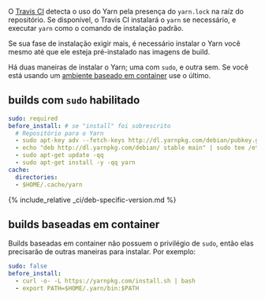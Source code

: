 O [Travis CI](https://travis-ci.org/) detecta o uso do Yarn pela presença do `yarn.lock` na raíz do repositório. Se disponível, o Travis CI instalará o `yarn` se necessário, e executar `yarn` como o comando de instalação padrão.

Se sua fase de instalação exigir mais, é necessário instalar o Yarn você mesmo até que ele esteja pré-instalado nas imagens de build.

Há duas maneiras de instalar o Yarn; uma com `sudo`, e outra sem. Se você está usando um [ambiente baseado em container](https://docs.travis-ci.com/user/ci-environment/#Virtualization-environments) use o último.

## builds com `sudo` habilitado

```yml
sudo: required
before_install: # se "install" foi sobrescrito
  # Repositório para o Yarn
  - sudo apt-key adv --fetch-keys http://dl.yarnpkg.com/debian/pubkey.gpg
  - echo "deb http://dl.yarnpkg.com/debian/ stable main" | sudo tee /etc/apt/sources.list.d/yarn.list
  - sudo apt-get update -qq
  - sudo apt-get install -y -qq yarn
cache:
  directories:
  - $HOME/.cache/yarn
```

{% include_relative _ci/deb-specific-version.md %}

## builds baseadas em container

Builds baseadas em container não possuem o privilégio de `sudo`, então elas precisarão de outras maneiras para instalar. Por exemplo:

```yaml
sudo: false
before_install:
  - curl -o- -L https://yarnpkg.com/install.sh | bash
  - export PATH=$HOME/.yarn/bin:$PATH
```